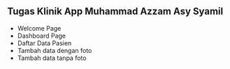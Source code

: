 ## Tugas Klinik App Muhammad Azzam Asy Syamil

- Welcome Page
- Dashboard Page
- Daftar Data Pasien
- Tambah data dengan foto
- Tambah data tanpa foto
